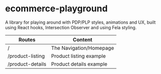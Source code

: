 # ecommerce-playground

A library for playing around with PDP/PLP styles, animations and UX, built using React hooks, Intersection Observer and using Fela styling.

| Routes                    | Content                                                                                                                                                                                          |
| ------------------------- | ------------------------------------------------------------------------------------------------------------------------------------------------------------------------------------------------ |
| /                         | The Navigation/Homepage                                                                         
| /product-listing                 | Product listing example
| /product-details                 | Product details example

